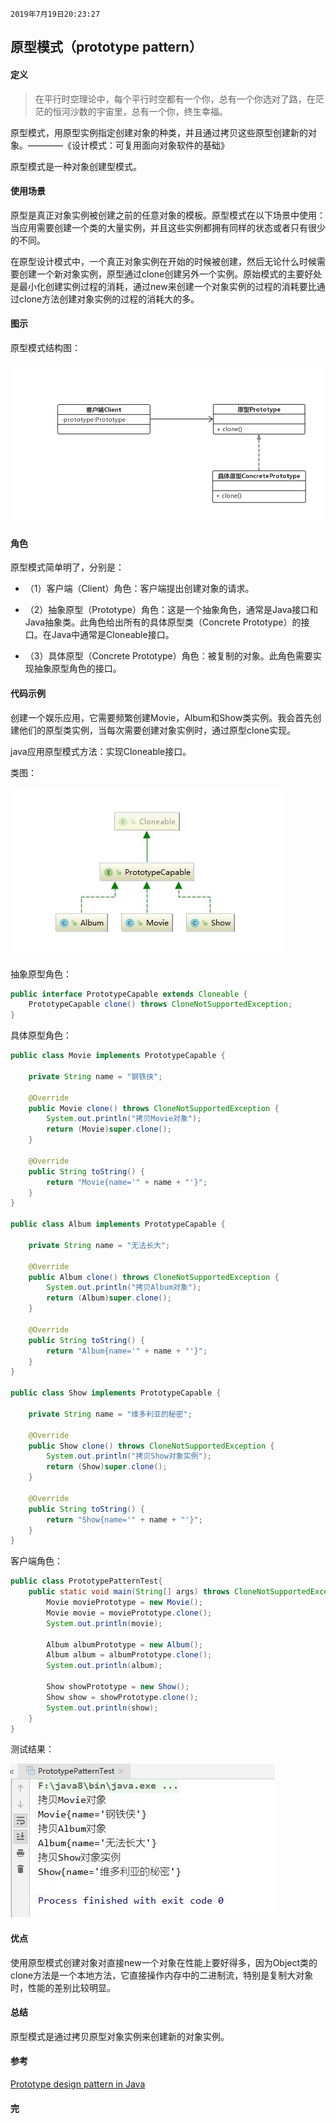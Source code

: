`2019年7月19日20:23:27`

## 原型模式（prototype pattern）

#### 定义

>在平行时空理论中，每个平行时空都有一个你，总有一个你选对了路，在茫茫的恒河沙数的宇宙里，总有一个你，终生幸福。

原型模式，用原型实例指定创建对象的种类，并且通过拷贝这些原型创建新的对象。————《设计模式：可复用面向对象软件的基础》

原型模式是一种对象创建型模式。

#### 使用场景

原型是真正对象实例被创建之前的任意对象的模板。原型模式在以下场景中使用：当应用需要创建一个类的大量实例，并且这些实例都拥有同样的状态或者只有很少的不同。

在原型设计模式中，一个真正对象实例在开始的时候被创建，然后无论什么时候需要创建一个新对象实例，原型通过clone创建另外一个实例。原始模式的主要好处是最小化创建实例过程的消耗，通过new来创建一个对象实例的过程的消耗要比通过clone方法创建对象实例的过程的消耗大的多。

#### 图示

原型模式结构图：

![原型模式结构图](https://raw.githubusercontent.com/Mingmingcome/cnblogs/master/images/prototype-pattern-structure-diagram.jpg)

#### 角色

原型模式简单明了，分别是：

- （1）客户端（Client）角色：客户端提出创建对象的请求。

- （2）抽象原型（Prototype）角色：这是一个抽象角色，通常是Java接口和Java抽象类。此角色给出所有的具体原型类（Concrete Prototype）的接口。在Java中通常是Cloneable接口。

- （3）具体原型（Concrete Prototype）角色：被复制的对象。此角色需要实现抽象原型角色的接口。

#### 代码示例

创建一个娱乐应用，它需要频繁创建Movie，Album和Show类实例。我会首先创建他们的原型类实例，当每次需要创建对象实例时，通过原型clone实现。

java应用原型模式方法：实现Cloneable接口。

类图：

![原型设计模式类图](https://raw.githubusercontent.com/Mingmingcome/cnblogs/master/images/prototype-pattern-class-diagram.jpg)

抽象原型角色：

``` java
public interface PrototypeCapable extends Cloneable {
    PrototypeCapable clone() throws CloneNotSupportedException;
}

```

具体原型角色：

``` java
public class Movie implements PrototypeCapable {

    private String name = "钢铁侠";

    @Override
    public Movie clone() throws CloneNotSupportedException {
        System.out.println("拷贝Movie对象");
        return (Movie)super.clone();
    }

    @Override
    public String toString() {
        return "Movie{name='" + name + "'}";
    }
}

public class Album implements PrototypeCapable {

    private String name = "无法长大";

    @Override
    public Album clone() throws CloneNotSupportedException {
        System.out.println("拷贝Album对象");
        return (Album)super.clone();
    }

    @Override
    public String toString() {
        return "Album{name='" + name + "'}";
    }
}

public class Show implements PrototypeCapable {

    private String name = "维多利亚的秘密";

    @Override
    public Show clone() throws CloneNotSupportedException {
        System.out.println("拷贝Show对象实例");
        return (Show)super.clone();
    }

    @Override
    public String toString() {
        return "Show{name='" + name + "'}";
    }
}
```

客户端角色：

``` java
public class PrototypePatternTest{
    public static void main(String[] args) throws CloneNotSupportedException {
        Movie moviePrototype = new Movie();
        Movie movie = moviePrototype.clone();
        System.out.println(movie);

        Album albumPrototype = new Album();
        Album album = albumPrototype.clone();
        System.out.println(album);

        Show showPrototype = new Show();
        Show show = showPrototype.clone();
        System.out.println(show);
    }
}
```
测试结果：

![原型模式测试结果](https://raw.githubusercontent.com/Mingmingcome/cnblogs/master/images/prototype-pattern-result.jpg)

#### 优点

使用原型模式创建对象对直接new一个对象在性能上要好得多，因为Object类的clone方法是一个本地方法，它直接操作内存中的二进制流，特别是复制大对象时，性能的差别比较明显。

#### 总结

原型模式是通过拷贝原型对象实例来创建新的对象实例。

#### 参考

[Prototype design pattern in Java](https://howtodoinjava.com/design-patterns/creational/prototype-design-pattern-in-java/)

#### 完